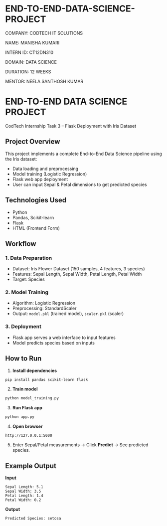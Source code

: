 # END-TO-END-DATA-SCIENCE-PROJECT

COMPANY: CODTECH IT SOLUTIONS

NAME: MANISHA KUMARI

INTERN ID: CT12DN310

DOMAIN: DATA SCIENCE

DURATION: 12 WEEKS

MENTOR: NEELA SANTHOSH KUMAR

# END-TO-END DATA SCIENCE PROJECT
CodTech Internship Task 3 – Flask Deployment with Iris Dataset

## Project Overview
This project implements a complete End-to-End Data Science pipeline using the Iris dataset:
- Data loading and preprocessing
- Model training (Logistic Regression)
- Flask web app deployment
- User can input Sepal & Petal dimensions to get predicted species

## Technologies Used
- Python  
- Pandas, Scikit-learn  
- Flask  
- HTML (Frontend Form)  

## Workflow
### 1. Data Preparation
- Dataset: Iris Flower Dataset (150 samples, 4 features, 3 species)
- Features: Sepal Length, Sepal Width, Petal Length, Petal Width
- Target: Species

### 2. Model Training
- Algorithm: Logistic Regression
- Preprocessing: StandardScaler
- Output: `model.pkl` (trained model), `scaler.pkl` (scaler)

### 3. Deployment
- Flask app serves a web interface to input features
- Model predicts species based on inputs

## How to Run
1. **Install dependencies**
```bash
pip install pandas scikit-learn flask
```
2. **Train model**
```bash
python model_training.py
```
3. **Run Flask app**
```bash
python app.py
```
4. **Open browser**
```
http://127.0.0.1:5000
```
5. Enter Sepal/Petal measurements → Click **Predict** → See predicted species.

## Example Output
**Input**
```
Sepal Length: 5.1  
Sepal Width: 3.5  
Petal Length: 1.4  
Petal Width: 0.2
```
**Output**
```
Predicted Species: setosa
```
